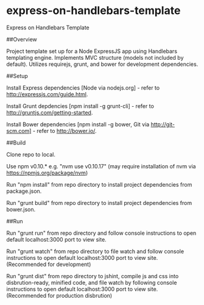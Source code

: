 express-on-handlebars-template
=================

Express on Handlebars Template

##Overview

Project template set up for a Node ExpressJS app using Handlebars templating engine. Implements MVC structure (models not included by default). Utilizes requirejs, grunt, and bower for development dependencies.

##Setup

Install Express dependencies [Node via nodejs.org] - refer to http://expressjs.com/guide.html.

Install Grunt depdencies [npm install -g grunt-cli] - refer to http://gruntjs.com/getting-started.

Install Bower dependencies [npm install -g bower, Git via http://git-scm.com] - refer to http://bower.io/.

##Build

Clone repo to local.

Use npm v0.10.* e.g. "nvm use v0.10.17" (may require installation of nvm via https://npmjs.org/package/nvm)

Run "npm install" from repo directory to install project dependencies from package.json.

Run "grunt build" from repo directory to install project dependencies from bower.json.

##Run

Run "grunt run" from repo directory and follow console instructions to open default localhost:3000 port to view site.

Run "grunt watch" from repo directory to file watch and follow console instructions to open default localhost:3000 port to view site. (Recommended for development)

Run "grunt dist" from repo directory to jshint, compile js and css into disbrution-ready, minified code, and file watch by following console instructions to open default localhost:3000 port to view site. (Recommended for production disbrution)